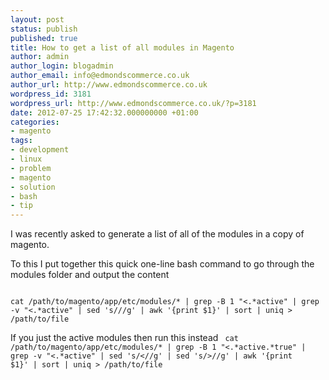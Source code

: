 ```yaml
---
layout: post
status: publish
published: true
title: How to get a list of all modules in Magento
author: admin
author_login: blogadmin
author_email: info@edmondscommerce.co.uk
author_url: http://www.edmondscommerce.co.uk
wordpress_id: 3181
wordpress_url: http://www.edmondscommerce.co.uk/?p=3181
date: 2012-07-25 17:42:32.000000000 +01:00
categories:
- magento
tags:
- development
- linux
- problem
- magento
- solution
- bash
- tip
---
```

I was recently asked to generate a list of all of the modules in a copy of magento. 

To this I put together this quick one-line bash command to go through the modules folder and output the content

<code>
cat /path/to/magento/app/etc/modules/* | grep -B 1 "<.*active" | grep -v "<.*active" | sed 's/<//g' | sed 's/>//g' | awk '{print $1}' | sort | uniq > /path/to/file
</code>

If you just the active modules then run this instead
<code>
cat /path/to/magento/app/etc/modules/* | grep -B 1 "<.*active.*true" | grep -v "<.*active" | sed 's/<//g' | sed 's/>//g' | awk '{print $1}' | sort | uniq > /path/to/file
</code>
